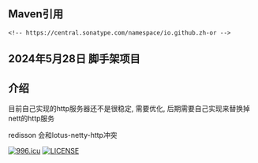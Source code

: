 ## Maven引用
```
<!-- https://central.sonatype.com/namespace/io.github.zh-or -->
```
## 2024年5月28日 脚手架项目

## 介绍
目前自己实现的http服务器还不是很稳定, 需要优化, 后期需要自己实现来替换掉nett的http服务

redisson 会和lotus-netty-http冲突

[![996.icu](https://img.shields.io/badge/link-996.icu-red.svg)](https://996.icu)
[![LICENSE](https://img.shields.io/badge/license-Anti%20996-blue.svg)](https://github.com/996icu/996.ICU/blob/master/LICENSE)


